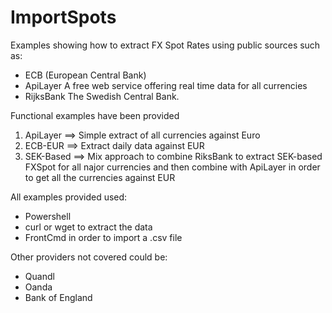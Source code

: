 # ImportSpots
Examples showing how to extract FX Spot Rates using public sources such as:
- ECB         (European Central Bank)
- ApiLayer    A free web service offering real time data for all currencies
- RijksBank   The Swedish Central Bank.
  
Functional examples have been provided
1) ApiLayer   ==> Simple extract of all currencies against Euro
2) ECB-EUR    ==> Extract daily data against EUR
3) SEK-Based  ==> Mix approach to combine RiksBank to extract
SEK-based FXSpot for all najor currencies and then combine with
ApiLayer in order to get all the currencies against EUR
  
All examples provided used:
- Powershell              
- curl or wget to extract the data
- FrontCmd in order to import a .csv file

Other providers not covered could be:
- Quandl
- Oanda
- Bank of England
